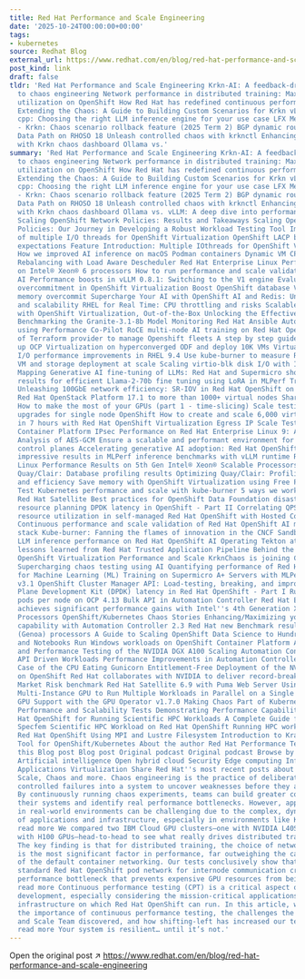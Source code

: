 ```yaml
---
title: Red Hat Performance and Scale Engineering
date: '2025-10-24T00:00:00+00:00'
tags:
- kubernetes
source: Redhat Blog
external_url: https://www.redhat.com/en/blog/red-hat-performance-and-scale-engineering
post_kind: link
draft: false
tldr: 'Red Hat Performance and Scale Engineering Krkn-AI: A feedback-driven approach
  to chaos engineering Network performance in distributed training: Maximizing GPU
  utilization on OpenShift How Red Hat has redefined continuous performance testing
  Extending the Chaos: A Guide to Building Custom Scenarios for Krkn vLLM or llama.
  cpp: Choosing the right LLM inference engine for your use case LFX Mentorship: CNCF
  - Krkn: Chaos scenario rollback feature (2025 Term 2) BGP dynamic routing with Fast
  Data Path on RHOSO 18 Unleash controlled chaos with krknctl Enhancing system resilience
  with Krkn chaos dashboard Ollama vs.'
summary: 'Red Hat Performance and Scale Engineering Krkn-AI: A feedback-driven approach
  to chaos engineering Network performance in distributed training: Maximizing GPU
  utilization on OpenShift How Red Hat has redefined continuous performance testing
  Extending the Chaos: A Guide to Building Custom Scenarios for Krkn vLLM or llama.
  cpp: Choosing the right LLM inference engine for your use case LFX Mentorship: CNCF
  - Krkn: Chaos scenario rollback feature (2025 Term 2) BGP dynamic routing with Fast
  Data Path on RHOSO 18 Unleash controlled chaos with krknctl Enhancing system resilience
  with Krkn chaos dashboard Ollama vs. vLLM: A deep dive into performance benchmarking
  Scaling OpenShift Network Policies: Results and Takeaways Scaling OpenShift Network
  Policies: Our Journey in Developing a Robust Workload Testing Tool Improving performance
  of multiple I/O threads for OpenShift Virtualization OpenShift LACP bonding performance
  expectations Feature Introduction: Multiple IOthreads for OpenShift Virtualization
  How we improved AI inference on macOS Podman containers Dynamic VM CPU Workload
  Rebalancing with Load Aware Descheduler Red Hat Enterprise Linux Performance Results
  on Intel® Xeon® 6 processors How to run performance and scale validation for OpenShift
  AI Performance boosts in vLLM 0.8.1: Switching to the V1 engine Evaluating memory
  overcommitment in OpenShift Virtualization Boost OpenShift database VM density with
  memory overcommit Supercharge Your AI with OpenShift AI and Redis: Unleash speed
  and scalability RHEL for Real Time: CPU throttling and risks Scalable Database Performance
  with OpenShift Virtualization, Out-of-the-Box Unlocking the Effective Context Length:
  Benchmarking the Granite-3.1-8b Model Monitoring Red Hat Ansible Automation Platform
  using Performance Co-Pilot RoCE multi-node AI training on Red Hat OpenShift Performance
  of Terraform provider to manage Openshift fleets A step by step guide to setting
  up OCP Virtualization on hyperconverged ODF and deploy 10K VMs Virtualized database
  I/O performance improvements in RHEL 9.4 Use kube-burner to measure Red Hat OpenShift
  VM and storage deployment at scale Scaling virtio-blk disk I/O with IOThread Virtqueue
  Mapping Generative AI fine-tuning of LLMs: Red Hat and Supermicro showcase outstanding
  results for efficient Llama-2-70b fine tuning using LoRA in MLPerf Training v4.0
  Unleashing 100GbE network efficiency: SR-IOV in Red Hat OpenShift on OpenStack Scaling
  Red Hat OpenStack Platform 17.1 to more than 1000+ virtual nodes Sharing is caring:
  How to make the most of your GPUs (part 1 - time-slicing) Scale testing image-based
  upgrades for single node OpenShift How to create and scale 6,000 virtual machines
  in 7 hours with Red Hat OpenShift Virtualization Egress IP Scale Testing in OpenShift
  Container Platform IPsec Performance on Red Hat Enterprise Linux 9: A Performance
  Analysis of AES-GCM Ensure a scalable and performant environment for ROSA with hosted
  control planes Accelerating generative AI adoption: Red Hat OpenShift AI achieves
  impressive results in MLPerf inference benchmarks with vLLM runtime Red Hat Enterprise
  Linux Performance Results on 5th Gen Intel® Xeon® Scalable Processors Optimizing
  Quay/Clair: Database profiling results Optimizing Quay/Clair: Profiling, performance,
  and efficiency Save memory with OpenShift Virtualization using Free Page Reporting
  Test Kubernetes performance and scale with kube-burner 5 ways we work to optimize
  Red Hat Satellite Best practices for OpenShift Data Foundation disaster recovery
  resource planning DPDK latency in OpenShift - Part II Correlating QPS rate with
  resource utilization in self-managed Red Hat OpenShift with Hosted Control Planes
  Continuous performance and scale validation of Red Hat OpenShift AI model-serving
  stack Kube-burner: Fanning the flames of innovation in the CNCF Sandbox Evaluating
  LLM inference performance on Red Hat OpenShift AI Operating Tekton at scale: 10
  lessons learned from Red Hat Trusted Application Pipeline Behind the scenes: Introducing
  OpenShift Virtualization Performance and Scale KrknChaos is joining CNCF Sandbox
  Supercharging chaos testing using AI Quantifying performance of Red Hat OpenShift
  for Machine Learning (ML) Training on Supermicro A+ Servers with MLPerf Training
  v3.1 OpenShift Cluster Manager API: Load-testing, breaking, and improving it Data
  Plane Development Kit (DPDK) latency in Red Hat OpenShift - Part I Running 2500
  pods per node on OCP 4.13 Bulk API in Automation Controller Red Hat Enterprise Linux
  achieves significant performance gains with Intel''s 4th Generation Xeon Scalable
  Processors OpenShift/Kubernetes Chaos Stories Enhancing/Maximizing your Scaling
  capability with Automation Controller 2.3 Red Hat new Benchmark results on AMD EPYC4
  (Genoa) processors A Guide to Scaling OpenShift Data Science to Hundreds of Users
  and Notebooks Run Windows workloads on OpenShift Container Platform A Guide to Functional
  and Performance Testing of the NVIDIA DGX A100 Scaling Automation Controller for
  API Driven Workloads Performance Improvements in Automation Controller 4.1 The Curious
  Case of the CPU Eating Gunicorn Entitlement-Free Deployment of the NVIDIA GPU Operator
  on OpenShift Red Hat collaborates with NVIDIA to deliver record-breaking STAC-A2
  Market Risk benchmark Red Hat Satellite 6.9 with Puma Web Server Using NVIDIA A100’s
  Multi-Instance GPU to Run Multiple Workloads in Parallel on a Single GPU Multi-Instance
  GPU Support with the GPU Operator v1.7.0 Making Chaos Part of Kubernetes/OpenShift
  Performance and Scalability Tests Demonstrating Performance Capabilities of Red
  Hat OpenShift for Running Scientific HPC Workloads A Complete Guide for Running
  Specfem Scientific HPC Workload on Red Hat OpenShift Running HPC workloads with
  Red Hat OpenShift Using MPI and Lustre Filesystem Introduction to Kraken, a Chaos
  Tool for OpenShift/Kubernetes About the author Red Hat Performance Team More like
  this Blog post Blog post Original podcast Original podcast Browse by channel Automation
  Artificial intelligence Open hybrid cloud Security Edge computing Infrastructure
  Applications Virtualization Share Red Hat''s most recent posts about Performance,
  Scale, Chaos and more. Chaos engineering is the practice of deliberately introducing
  controlled failures into a system to uncover weaknesses before they affect end users.
  By continuously running chaos experiments, teams can build greater confidence in
  their systems and identify real performance bottlenecks. However, applying chaos
  in real-world environments can be challenging due to the complex, dynamic nature
  of applications and infrastructure, especially in environments like Kubernetes.
  read more We compared two IBM Cloud GPU clusters—one with NVIDIA L40S GPUs and one
  with H100 GPUs—head‑to‑head to see what really drives distributed training performance.
  The key finding is that for distributed training, the choice of network architecture
  is the most significant factor in performance, far outweighing the capabilities
  of the default container networking. Our tests conclusively show that using the
  standard Red Hat OpenShift pod network for internode communication creates a severe
  performance bottleneck that prevents expensive GPU resources from being fully utilized.
  read more Continuous performance testing (CPT) is a critical aspect of modern software
  development, especially considering the mission-critical applications and diverse
  infrastructure on which Red Hat OpenShift can run. In this article, we will discuss
  the importance of continuous performance testing, the challenges the OpenShift Performance
  and Scale Team discovered, and how shifting-left has increased our team velocity.
  read more Your system is resilient… until it’s not.'
---
```

Open the original post ↗ https://www.redhat.com/en/blog/red-hat-performance-and-scale-engineering
